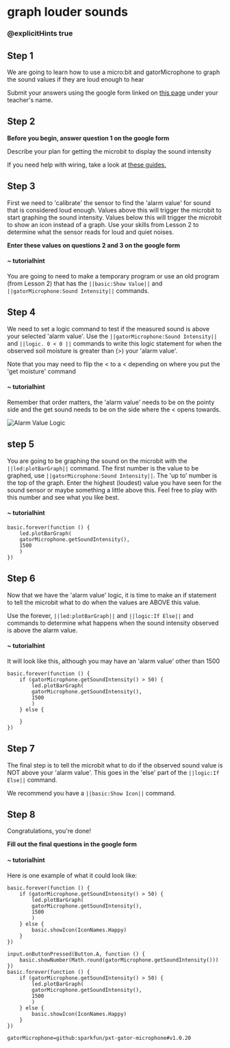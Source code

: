 # graph louder sounds
### @explicitHints true
 
## Step 1
 
We are going to learn how to use a micro:bit and gatorMicrophone to graph the sound values if they are loud enough to hear
 
Submit your answers using the google form linked on [this page](https://schoolwidelabs.github.io/sensor-immersion/assessments/Lesson3/sound_assessment.html) under your teacher's name. 
 
 
 
## Step 2
 
**Before you begin, answer question 1 on the google form**
 
Describe your plan for getting the microbit to display the sound intensity
 
If you need help with wiring, take a look at [these guides.](https://docs.google.com/document/d/1KrhVLl_owwXz_xAVbcIEAG9O5N4wdBY3mjd-GX34Bag/edit?usp=sharing)
 
## Step 3
 
First we need to 'calibrate' the sensor to find the 'alarm value' for sound that is considered loud enough. Values above this will trigger the microbit to start graphing the sound intensity. Values below this will trigger the microbit to show an icon instead of a graph. Use your skills from Lesson 2 to determine what the sensor reads for loud and quiet noises. 
 
**Enter these values on questions 2 and 3 on the google form**
 
#### ~ tutorialhint
 
You are going to need to make a temporary program or use an old program (from Lesson 2) that has the ``||basic:Show Value||`` and ``||gatorMicrophone:Sound Intensity||`` commands. 
 
## Step 4
 
We need to set a logic command to test if the measured sound is above your selected 'alarm value'. Use the ``||gatorMicrophone:Sound Intensity||``  and ``||logic. 0 < 0 ||`` commands to write this logic statement for when the observed soil moisture is greater than (>) your 'alarm value'. 
 
Note that you may need to flip the < to a < depending on where you put the 'get moisture' command
 
#### ~ tutorialhint
Remember that order matters, the 'alarm value' needs to be on the pointy side and the get sound needs to be on the side where the < opens towards. 

![Alarm Value Logic](https://raw.githubusercontent.com/schoolwidelabs/sensor-immersion/master/images/co2.png)
## step 5
 
You are going to be graphing the sound on the microbit with the ``||led:plotBarGraph||`` command. The first number is the value to be graphed, use ``||gatorMicrophone:Sound Intensity||``. The 'up to' number is the top of the graph. Enter the highest (loudest) value you have seen for the sound sensor or maybe something a little above this. Feel free to play with this number and see what you like best.
 
#### ~ tutorialhint
```blocks
basic.forever(function () {
    led.plotBarGraph(
    gatorMicrophone.getSoundIntensity(),
    1500
    )
})
```
 
## Step 6
 
Now that we have the 'alarm value' logic, it is time to make an if statement to tell the microbit what to do when the values are ABOVE this value.
 
Use the forever, ``||led:plotBarGraph||`` and ``||logic:If Else||`` and commands to determine what happens when the sound intensity observed is above the alarm value. 
 
#### ~ tutorialhint
It will look like this, although you may have an 'alarm value' other than 1500
```blocks
basic.forever(function () {
    if (gatorMicrophone.getSoundIntensity() > 50) {
        led.plotBarGraph(
        gatorMicrophone.getSoundIntensity(),
        1500
        )
    } else {
    	
    }
})
```
 
## Step 7
 
The final step is to tell the microbit what to do if the observed sound value is NOT above your 'alarm value'. This goes in the 'else' part of the ``||logic:If Else||`` command. 
 
We recommend you have a ``||basic:Show Icon||`` command. 
 
## Step 8
 
Congratulations, you're done!
 
**Fill out the final questions in the google form**
 
#### ~ tutorialhint
 
Here is one example of what it could look like:
```blocks
basic.forever(function () {
    if (gatorMicrophone.getSoundIntensity() > 50) {
        led.plotBarGraph(
        gatorMicrophone.getSoundIntensity(),
        1500
        )
    } else {
        basic.showIcon(IconNames.Happy)
    }
})
```
 
```ghost
input.onButtonPressed(Button.A, function () {
    basic.showNumber(Math.round(gatorMicrophone.getSoundIntensity()))
})
basic.forever(function () {
    if (gatorMicrophone.getSoundIntensity() > 50) {
        led.plotBarGraph(
        gatorMicrophone.getSoundIntensity(),
        1500
        )
    } else {
        basic.showIcon(IconNames.Happy)
    }
})
```
 
```package
gatorMicrophone=github:sparkfun/pxt-gator-microphone#v1.0.20
```
